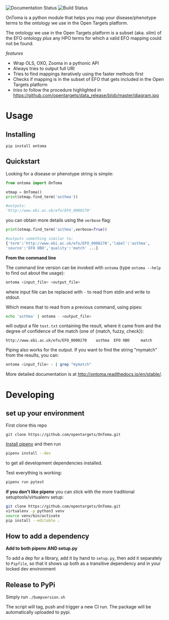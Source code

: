 ![Documentation Status](https://readthedocs.org/projects/ontoma/badge/?version=stable) ![Build Status](https://img.shields.io/circleci/build/gh/opentargets/OnToma)

OnToma is a python module that helps you map your disease/phenotype terms to the
ontology we use in the Open Targets platform.

The ontology we use in the Open Targets platform is a subset (aka. _slim_) of
the EFO ontology _plus_ any HPO terms for which a valid EFO mapping could
not be found.


*features*

* Wrap OLS, OXO, Zooma in a pythonic API
* Always tries to output full URI
* Tries to find mappings iteratively using the faster methods first
* Checks if mapping is in the subset of EFO that gets included in the
Open Targets platform
* *tries to* follow the procedure highlighted in https://github.com/opentargets/data_release/blob/master/diagram.jpg


# Usage

## Installing

`pip install ontoma`

## Quickstart

Looking for a disease or phenotype string is simple:

```python
from ontoma import OnToma

otmap = OnToma()
print(otmap.find_term('asthma'))

#outputs:
'http://www.ebi.ac.uk/efo/EFO_0000270'
```

you can obtain more details using the `verbose` flag:

```python
print(otmap.find_term('asthma',verbose=True))

#outputs something similar to:
{'term':'http://www.ebi.ac.uk/efo/EFO_0000270','label':'asthma',
'source':'EFO OBO','quality':'match' ...}
```
**From the command line**

The command line version can be invoked with `ontoma`
(type `ontoma --help` to find out about the usage):

```sh
ontoma <input_file> <output_file>
```
where input file can be replaced with `-` to read from stdin and write to stdout.

Which means that to read from a previous command, using pipes:
```sh
echo 'asthma' | ontoma - <output_file>
```

will output a file `test.txt` containing the result, where it came from and the
degree of confidence of the match (one of {match, fuzzy, check}):

```
http://www.ebi.ac.uk/efo/EFO_0000270    asthma  EFO OBO     match
```

Piping also works for the output. If you want to find the string "mymatch" from
the results, you can:
```sh
ontoma <input_file> - | grep "mymatch"
```

More detailed documentation is at http://ontoma.readthedocs.io/en/stable/.

# Developing

## set up your environment
First clone this repo

```
git clone https://github.com/opentargets/OnToma.git
```

[Install pipenv](https://pipenv.readthedocs.io/en/latest/install/#homebrew-installation-of-pipenv) and then run
```sh
pipenv install --dev
```
to get all development dependencies installed.

Test everything is working:
```sh
pipenv run pytest
```

**if you don't like pipenv** you can stick with the more traditional
setuptools/virtualenv setup:

```sh
git clone https://github.com/opentargets/OnToma.git
virtualenv -p python3 venv
source venv/bin/activate
pip install --editable .
```

## How to add a dependency

**Add to both pipenv AND setup.py**

To add a dep for a library, add it by hand to `setup.py`, then add it separately
to `Pipfile`, so that it shows up both as a transitive dependency and in your
locked dev environment

## Release to PyPi

Simply run `./bumpversion.sh`

The script will tag, push and trigger a new CI run.
The package will be automatically uploaded to pypi.
